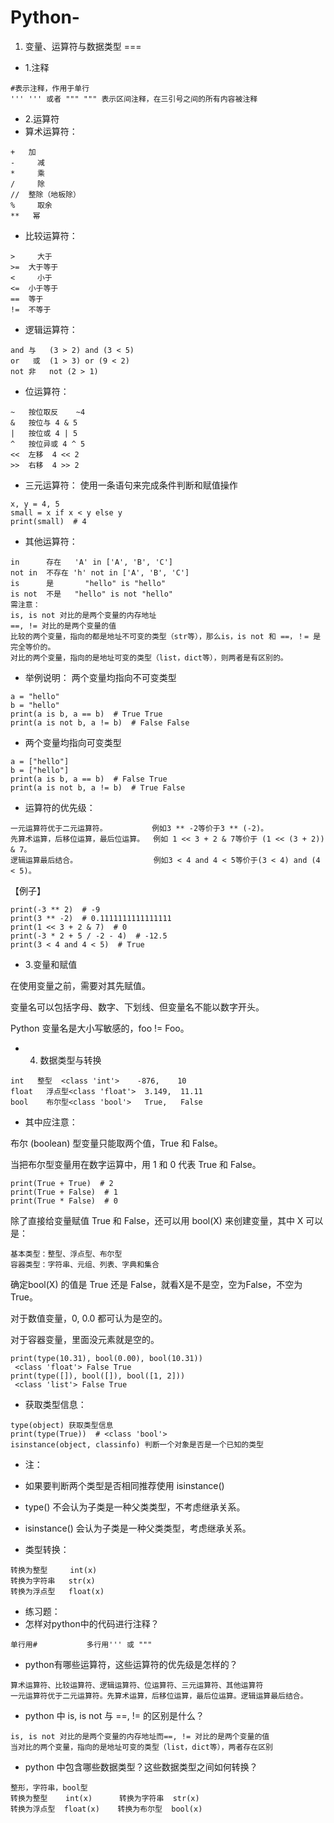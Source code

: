 # Python-
01. 变量、运算符与数据类型
===
* 1.注释
```
#表示注释，作用于单行
''' ''' 或者 """ """ 表示区间注释，在三引号之间的所有内容被注释
```
* 2.运算符
* 算术运算符：
```
+   加	
-	  减	
*	  乘
/	  除	
//  整除（地板除）
%	  取余	
**	 幂	
```
* 比较运算符：
```
>	  大于	
>=  大于等于	
<	  小于	
<=	小于等于
==	等于	
!=	不等于
```
* 逻辑运算符：
```
and	与	(3 > 2) and (3 < 5)
or	 或	(1 > 3) or (9 < 2)
not	非	not (2 > 1)
```
* 位运算符：
```
~	按位取反	~4
&	按位与	4 & 5
|	按位或	4 | 5
^	按位异或 4 ^ 5
<<	左移	4 << 2
>>	右移	4 >> 2
```
* 三元运算符：
使用一条语句来完成条件判断和赋值操作
```
x, y = 4, 5
small = x if x < y else y
print(small)  # 4
```
* 其他运算符：
```
in	    存在	 'A' in ['A', 'B', 'C']
not in	不存在	'h' not in ['A', 'B', 'C']
is	    是	    "hello" is "hello"
is not	不是	 "hello" is not "hello"
需注意：
is, is not 对比的是两个变量的内存地址
==, != 对比的是两个变量的值
比较的两个变量，指向的都是地址不可变的类型（str等），那么is，is not 和 ==，！= 是完全等价的。
对比的两个变量，指向的是地址可变的类型（list，dict等），则两者是有区别的。
```
* 举例说明：
两个变量均指向不可变类型
```
a = "hello"
b = "hello"
print(a is b, a == b)  # True True
print(a is not b, a != b)  # False False
```

* 两个变量均指向可变类型
```
a = ["hello"]
b = ["hello"]
print(a is b, a == b)  # False True
print(a is not b, a != b)  # True False
```
* 运算符的优先级：
```
一元运算符优于二元运算符。          例如3 ** -2等价于3 ** (-2)。
先算术运算，后移位运算，最后位运算。  例如 1 << 3 + 2 & 7等价于 (1 << (3 + 2)) & 7。
逻辑运算最后结合。                 例如3 < 4 and 4 < 5等价于(3 < 4) and (4 < 5)。
```
【例子】
```
print(-3 ** 2)  # -9
print(3 ** -2)  # 0.1111111111111111
print(1 << 3 + 2 & 7)  # 0
print(-3 * 2 + 5 / -2 - 4)  # -12.5
print(3 < 4 and 4 < 5)  # True
```
* 3.变量和赋值

在使用变量之前，需要对其先赋值。

变量名可以包括字母、数字、下划线、但变量名不能以数字开头。

Python 变量名是大小写敏感的，foo != Foo。

* 4. 数据类型与转换
```
int	  整型  <class 'int'>	   -876,    10
float	浮点型<class 'float'>	3.149,  11.11
bool	布尔型<class 'bool'> 	True,   False
```
* 其中应注意：

布尔 (boolean) 型变量只能取两个值，True 和 False。

当把布尔型变量用在数字运算中，用 1 和 0 代表 True 和 False。
```
print(True + True)  # 2
print(True + False)  # 1
print(True * False)  # 0
```
除了直接给变量赋值 True 和 False，还可以用 bool(X) 来创建变量，其中 X 可以是：
```
基本类型：整型、浮点型、布尔型
容器类型：字符串、元组、列表、字典和集合
```
确定bool(X) 的值是 True 还是 False，就看X是不是空，空为False，不空为True。

对于数值变量，0, 0.0 都可认为是空的。

对于容器变量，里面没元素就是空的。
```
print(type(10.31), bool(0.00), bool(10.31))
 <class 'float'> False True
print(type([]), bool([]), bool([1, 2]))
 <class 'list'> False True
```
* 获取类型信息：
```
type(object) 获取类型信息
print(type(True))  # <class 'bool'>
isinstance(object, classinfo) 判断一个对象是否是一个已知的类型
```
* 注：
* 如果要判断两个类型是否相同推荐使用 isinstance()
* type() 不会认为子类是一种父类类型，不考虑继承关系。
* isinstance() 会认为子类是一种父类类型，考虑继承关系。

* 类型转换：
```
转换为整型     int(x)
转换为字符串   str(x)
转换为浮点型   float(x)
````

* 练习题：
* 怎样对python中的代码进行注释？ 
```
单行用#           多行用''' 或 """
```
* python有哪些运算符，这些运算符的优先级是怎样的？
```
算术运算符、比较运算符、逻辑运算符、位运算符、三元运算符、其他运算符
一元运算符优于二元运算符。先算术运算，后移位运算，最后位运算。逻辑运算最后结合。
```
* python 中 is, is not 与 ==, != 的区别是什么？
```
is, is not 对比的是两个变量的内存地址而==, != 对比的是两个变量的值
当对比的两个变量，指向的是地址可变的类型（list，dict等），两者存在区别
```
* python 中包含哪些数据类型？这些数据类型之间如何转换？
```
整形，字符串，bool型
转换为整型    int(x)      转换为字符串  str(x)
转换为浮点型  float(x)    转换为布尔型  bool(x)
```  


